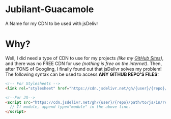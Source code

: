 # Jubilant-Guacamole
A Name for my CDN to be used with jsDelivr

# Why?
Well, I did need a type of CDN to use for my projects *(like my [GitHub Sites](https://www.coderninja123.github.io))*, and there was no FREE CDN for use *(nothing is free on the internet)*. Then, after TONS of Googling, I finally found out that jsDelivr solves my problem! The following syntax can be used to access **ANY GITHUB REPO'S FILES:**

```html
<!-- For Stylesheets -->
<link rel="stylesheet" href="https://cdn.jsdelivr.net/gh/{user}/{repo}/path/to/css/in/repo.css">

<!--For JS-->
<script src="https://cdn.jsdelivr.net/gh/{user}/{repo}/path/to/js/in/repo.js">
  // If module, append type="module" in the above line.
</script>
```
